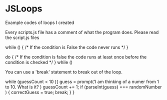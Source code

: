 # JSLoops
Example codes of loops I created


Every scripts.js file has a comment of what the program does. Please read the script.js files


while () { /* If the condition is False the code never runs */
}

do { /* If the condition is false the code runs at least once before the condition is checked */
} while ()


You can use a 'break' statement to break out of the loop. 

while (guessCount < 10 ){
  guess = prompt('I am thinking of a numer from 1 to 10. What is it? )
  guessCount += 1;
  if (parseInt(guess) === randomNumber ) {
    correctGuess = true;
    break;
  }
}
